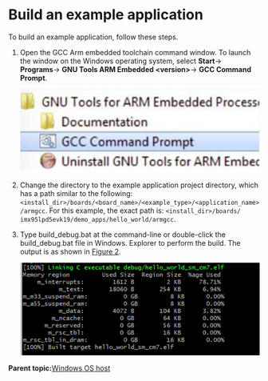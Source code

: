 # Build an example application

To build an example application, follow these steps.

1.  Open the GCC Arm embedded toolchain command window. To launch the window on the Windows operating system, select **Start**-\> **Programs**-\> **GNU Tools ARM Embedded <version\>**-\> **GCC Command Prompt**.

    ![](../images/build_an_example_application_1.png "Launch GCC command prompt")

2.  Change the directory to the example application project directory, which has a path similar to the following: `<install_dir>/boards/<board_name>/<example_type>/<application_name>/armgcc`. For this example, the exact path is: `<install_dir>/boards/ imx95lpd5evk19/demo_apps/hello_world/armgcc`.
3.  Type build\_debug.bat at the command-line or double-click the build\_debug.bat file in Windows. Explorer to perform the build. The output is as shown in [Figure 2](#asjdvdvegdcyw).

    ![](../images/build_an_example_application_11.png "hello_world_sm demo build successful")


**Parent topic:**[Windows OS host](../topics/windows_os_host_0.md)


